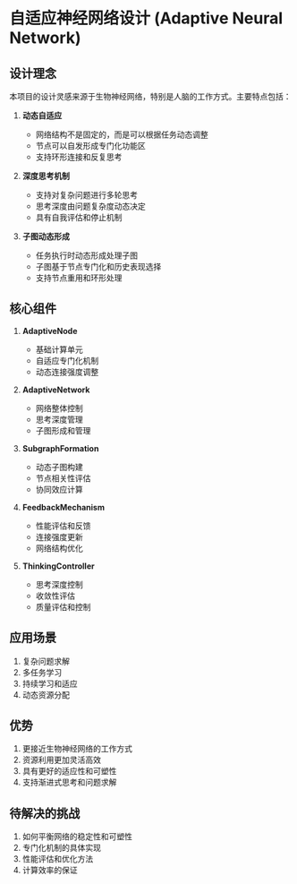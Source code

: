 # 自适应神经网络设计 (Adaptive Neural Network)

## 设计理念

本项目的设计灵感来源于生物神经网络，特别是人脑的工作方式。主要特点包括：

1. **动态自适应**
   - 网络结构不是固定的，而是可以根据任务动态调整
   - 节点可以自发形成专门化功能区
   - 支持环形连接和反复思考

2. **深度思考机制**
   - 支持对复杂问题进行多轮思考
   - 思考深度由问题复杂度动态决定
   - 具有自我评估和停止机制

3. **子图动态形成**
   - 任务执行时动态形成处理子图
   - 子图基于节点专门化和历史表现选择
   - 支持节点重用和环形处理

## 核心组件

1. **AdaptiveNode**
   - 基础计算单元
   - 自适应专门化机制
   - 动态连接强度调整

2. **AdaptiveNetwork**
   - 网络整体控制
   - 思考深度管理
   - 子图形成和管理

3. **SubgraphFormation**
   - 动态子图构建
   - 节点相关性评估
   - 协同效应计算

4. **FeedbackMechanism**
   - 性能评估和反馈
   - 连接强度更新
   - 网络结构优化

5. **ThinkingController**
   - 思考深度控制
   - 收敛性评估
   - 质量评估和控制

## 应用场景

1. 复杂问题求解
2. 多任务学习
3. 持续学习和适应
4. 动态资源分配

## 优势

1. 更接近生物神经网络的工作方式
2. 资源利用更加灵活高效
3. 具有更好的适应性和可塑性
4. 支持渐进式思考和问题求解

## 待解决的挑战

1. 如何平衡网络的稳定性和可塑性
2. 专门化机制的具体实现
3. 性能评估和优化方法
4. 计算效率的保证 